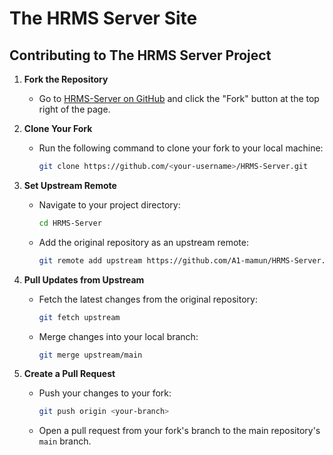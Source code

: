 # The HRMS Server Site

## Contributing to The HRMS Server Project

1. **Fork the Repository**

   - Go to [HRMS-Server on GitHub](https://github.com/A1-mamun/HRMS-Server) and click the "Fork" button at the top right of the page.

2. **Clone Your Fork**

   - Run the following command to clone your fork to your local machine:
     ```bash
     git clone https://github.com/<your-username>/HRMS-Server.git
     ```

3. **Set Upstream Remote**

   - Navigate to your project directory:
     ```bash
     cd HRMS-Server
     ```
   - Add the original repository as an upstream remote:
     ```bash
     git remote add upstream https://github.com/A1-mamun/HRMS-Server.git
     ```

4. **Pull Updates from Upstream**

   - Fetch the latest changes from the original repository:
     ```bash
     git fetch upstream
     ```
   - Merge changes into your local branch:
     ```bash
     git merge upstream/main
     ```

5. **Create a Pull Request**
   - Push your changes to your fork:
     ```bash
     git push origin <your-branch>
     ```
   - Open a pull request from your fork's branch to the main repository's `main` branch.
